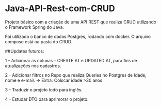 # Java-API-Rest-com-CRUD

Projeto básico com a criação de uma API REST que realiza CRUD utilizando o Framework Spring do Java.

Foi utilizado o banco de dados Postgres, rodando com docker. O arquivo compose está na pasta do CRUD.

##Updates futuros:

1 - Adicionar as colunas - CREATE AT e UPDATED AT, para fins de atualizações nos cadastros.

2 - Adicionar filtros no Repo que realiza Queries no Postgres de Idade, nome e e-mail. 
  -> Extra: Colocar idade >30 anos
  
3 - Traduzir o projeto todo para inglês.

4 - Estudar DTO para aprimorar o projeto.
